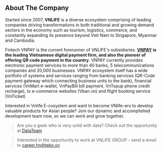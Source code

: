 ## About The Company

Started since 2007, **VNLIFE** is a diverse ecosystem comprising of leading companies driving transformations in both traditional and growing demand sectors in the economy such as tourism, logistics, commerce, and constantly expanding its presence beyond Viet Nam to Singapore, Myanmar and Cambodia.

Fintech VNPAY is the current forerunner of VNLIFE's subsidiaries. **[VNPAY](https://vnpay.vn/) is the leading Vietnamese digital payment firm, and also the pioneer of offering QR code payment in the country**. VNPAY currently provides electronic payment services to more than 40 banks, 5 telecommunications companies and 20,000 businesses. VNPAY ecosystem itself has a wide portfolio of systems and services ranging from banking services (QR-Code payment gateway which connecting business units to the bank), financial services (VnMart e-wallet, VnPayBill bill payment, VnTopup phone credit recharge), to e-commerce websites (Vban.vn) and flight booking service (VnTicket)

Interested in Vnlife E-cosystem and want to become VNlife-ers to develop valuable products for Asian people? Join our dynamic and accomplished development team now, so we can work and grow together.

> Are you a geek who is very solid with data? Check out the opportunity at [DataTeam](./DataTeam)

> Interested in the opportunity to work at VNLIFE GROUP - send a email to career.hn@teko.vn
